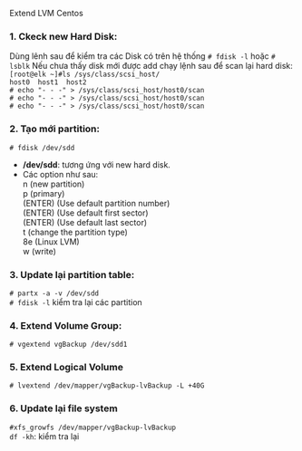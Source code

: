 Extend LVM Centos 

### 1.  Ckeck new Hard Disk:
Dùng lênh sau để kiểm tra các Disk có trên hệ thống `# fdisk -l` hoặc `# lsblk`
Nếu chưa thấy disk mới được add chạy lệnh sau để scan lại hard disk:
`[root@elk ~]#ls /sys/class/scsi_host/`  
`host0  host1  host2`  
`# echo "- - -" > /sys/class/scsi_host/host0/scan`  
`# echo "- - -" > /sys/class/scsi_host/host0/scan`  
`# echo "- - -" > /sys/class/scsi_host/host0/scan`  
### 2. Tạo mới partition:
`# fdisk /dev/sdd`  
- **/dev/sdd**: tương ứng với new hard disk.  
- Các option như sau:  
n (new partition)  
p (primary)  
(ENTER) (Use default partition number)  
(ENTER) (Use default first sector)  
(ENTER) (Use default last sector)  
t (change the partition type)  
8e (Linux LVM)  
w (write)  
### 3. Update lại partition table:
`# partx -a -v /dev/sdd`  
`# fdisk -l` kiểm tra lại các partition
### 4. Extend Volume Group:
`# vgextend vgBackup /dev/sdd1`
### 5. Extend Logical Volume
`# lvextend /dev/mapper/vgBackup-lvBackup -L +40G`
### 6. Update lại file system
`#xfs_growfs /dev/mapper/vgBackup-lvBackup`  
`df -kh`: kiểm tra lại
